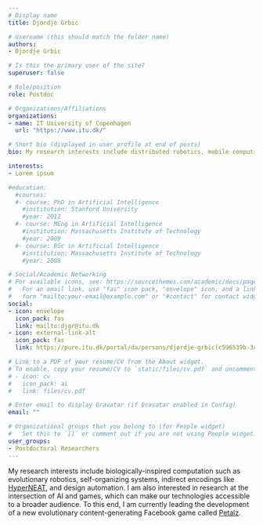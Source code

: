 ```yaml
---
# Display name
title: Djordje Grbic

# Username (this should match the folder name)
authors:
- Djordje Grbic

# Is this the primary user of the site?
superuser: false

# Role/position
role: Postdoc

# Organizations/Affiliations
organizations:
- name: IT University of Copenhagen
  url: "https://www.itu.dk/"

# Short bio (displayed in user profile at end of posts)
bio: My research interests include distributed robotics, mobile computing and programmable matter.

interests:
- Lorem ipsum

#education:
  #courses:
  #- course: PhD in Artificial Intelligence
    #institution: Stanford University
    #year: 2012
  #- course: MEng in Artificial Intelligence
    #institution: Massachusetts Institute of Technology
    #year: 2009
  #- course: BSc in Artificial Intelligence
    #institution: Massachusetts Institute of Technology
    #year: 2008

# Social/Academic Networking
# For available icons, see: https://sourcethemes.com/academic/docs/page-builder/#icons
#   For an email link, use "fas" icon pack, "envelope" icon, and a link in the
#   form "mailto:your-email@example.com" or "#contact" for contact widget.
social:
- icon: envelope
  icon_pack: fas
  link: mailto:djgr@itu.dk
- icon: external-link-alt
  icon_pack: fas
  link: https://pure.itu.dk/portal/da/persons/djordje-grbic(c596539b-3ceb-497c-9a43-e71d6b0f65a6).html

# Link to a PDF of your resume/CV from the About widget.
# To enable, copy your resume/CV to `static/files/cv.pdf` and uncomment the lines below.
# - icon: cv
#   icon_pack: ai
#   link: files/cv.pdf

# Enter email to display Gravatar (if Gravatar enabled in Config)
email: ""

# Organizational groups that you belong to (for People widget)
#   Set this to `[]` or comment out if you are not using People widget.
user_groups:
- Postdoctoral Researchers
---
```


My research interests include biologically-inspired computation such as evolutionary robotics, self-organizing systems, indirect encodings like [HyperNEAT](http://eplex.cs.ucf.edu/hyperNEATpage/), and design automation.
 I am also interested in research at the intersection of AI and games, which can make our technologies accessible to a broader audience. To this end, I am currently leading the development of a new evolutionary content-generating Facebook game called [Petalz](https://apps.facebook.com/petalzgame/).